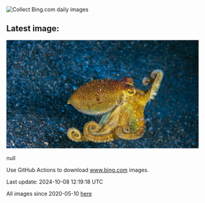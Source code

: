 ![Collect Bing.com daily images](https://github.com/counter2015/bing-daily-images/workflows/Collect%20Bing.com%20daily%20images/badge.svg)
## Latest image:
![](images/MototiOctopus.jpg)

null

Use GitHub Actions to download www.bing.com images.

Last update: 2024-10-08 12:19:18 UTC

All images since 2020-05-10 [here](https://github.com/counter2015/bing-daily-images/tree/master/images)
